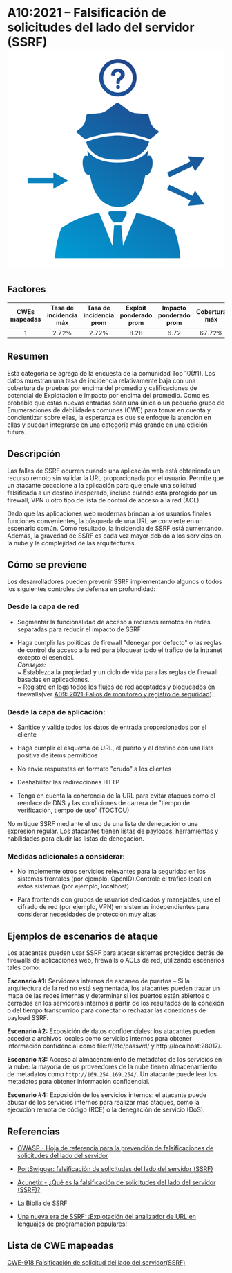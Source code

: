 # A10:2021 – Falsificación de solicitudes del lado del servidor (SSRF)    ![icon](assets/TOP_10_Icons_Final_SSRF.png)

## Factores

| CWEs mapeadas | Tasa de incidencia máx | Tasa de incidencia prom | Exploit ponderado prom| Impacto ponderado prom | Cobertura máx | Cobertura prom | Incidencias totales | Total CVEs |
|:-------------:|:--------------------:|:--------------------:|:--------------:|:--------------:|:----------------------:|:---------------------:|:-------------------:|:------------:|
| 1           | 2.72%              | 2.72%              | 8.28                 | 6.72                | 67.72%       | 67.72%       | 9,503             | 385        |

## Resumen

Esta categoría se agrega de la encuesta de la comunidad Top 10(#1). Los datos muestran una tasa de incidencia relativamente baja con una cobertura de pruebas por encima del promedio y calificaciones de potencial de Explotación e Impacto por encima del promedio. Como es probable que estas nuevas entradas sean una única o un pequeño grupo de Enumeraciones de debilidades comunes (CWE) para tomar en cuenta y concientizar sobre ellas, la esperanza es que se enfoque la atención en ellas y puedan integrarse en una categoría más grande en una edición futura.

## Descripción 

Las fallas de SSRF ocurren cuando una aplicación web está obteniendo un recurso remoto sin validar la URL proporcionada por el usuario. Permite que un atacante coaccione a la aplicación para que envíe una solicitud falsificada a un destino inesperado, incluso cuando está protegido por un firewall, VPN u otro tipo de lista de control de acceso a la red (ACL).

Dado que las aplicaciones web modernas brindan a los usuarios finales funciones convenientes, la búsqueda de una URL se convierte en un escenario común. Como resultado, la incidencia de SSRF está aumentando. Además, la gravedad de SSRF es cada vez mayor debido a los servicios en la nube y la complejidad de las arquitecturas.

## Cómo se previene

Los desarrolladores pueden prevenir SSRF implementando algunos o todos los siguientes controles de defensa en profundidad:

### **Desde la capa de red**

-   Segmentar la funcionalidad de acceso a recursos remotos en redes separadas para reducir el impacto de SSRF

-   Haga cumplir las políticas de firewall "denegar por defecto" o las reglas de control de acceso a la red para bloquear todo el tráfico de la intranet excepto el esencial.<br/> 
    *Consejos:*<br> 
    ~ Establezca la propiedad y un ciclo de vida para las reglas de firewall basadas en aplicaciones.<br/>
    ~ Registre en logs todos los flujos de red aceptados y bloqueados en firewalls(ver [A09: 2021-Fallos de monitoreo y registro de seguridad](A09_2021-Security_Logging_and_Monitoring_Failures.md))..
    
### **Desde la capa de aplicación:**

-   Sanitice y valide todos los datos de entrada proporcionados por el cliente

-   Haga cumplir el esquema de URL, el puerto y el destino con una lista positiva de items permitidos 

-   No envíe respuestas en formato "crudo" a los clientes

-   Deshabilitar las redirecciones HTTP

-   Tenga en cuenta la coherencia de la URL para evitar ataques como el reenlace de DNS y las condiciones de carrera de "tiempo de verificación, tiempo de uso" (TOCTOU)

No mitigue SSRF mediante el uso de una lista de denegación o una expresión regular. Los atacantes tienen listas de payloads, herramientas y habilidades para eludir las listas de denegación.

### **Medidas adicionales a considerar:**
    
-   No implemente otros servicios relevantes para la seguridad en los sistemas frontales (por ejemplo, OpenID).Controle el tráfico local en estos sistemas (por ejemplo, localhost)
    
-   Para frontends con grupos de usuarios dedicados y manejables, use el cifrado de red (por ejemplo, VPN) en sistemas independientes para considerar necesidades de protección muy altas  

## Ejemplos de escenarios de ataque

Los atacantes pueden usar SSRF para atacar sistemas protegidos detrás de firewalls de aplicaciones web, firewalls o ACLs de red, utilizando escenarios tales como:

**Escenario #1:** Servidores internos de escaneo de puertos – Si la arquitectura de la red no está segmentada, los atacantes pueden trazar un mapa de las redes internas y determinar si los puertos están abiertos o cerrados en los servidores internos a partir de los resultados de la conexión o del tiempo transcurrido para conectar o rechazar las conexiones de payload SSRF.

**Escenario #2:** Exposición de datos confidenciales: los atacantes pueden acceder a archivos locales como servicios internos para obtener información confidencial como file:///etc/passwd/ y http://localhost:28017/.

**Escenario #3:** Acceso al almacenamiento de metadatos de los servicios en la nube: la mayoría de los proveedores de la nube tienen almacenamiento de metadatos como `http://169.254.169.254/`. Un atacante puede leer los metadatos para obtener información confidencial.

**Escenario #4:** Exposición de los servicios internos: el atacante puede abusar de los servicios internos para realizar más ataques, como la ejecución remota de código (RCE) o la denegación de servicio (DoS).

## Referencias

-   [OWASP - Hoja de referencia para la prevención de falsificaciones de solicitudes del lado del servidor](https://cheatsheetseries.owasp.org/cheatsheets/Server_Side_Request_Forgery_Prevention_Cheat_Sheet.html)

-   [PortSwigger: falsificación de solicitudes del lado del servidor (SSRF)](https://portswigger.net/web-security/ssrf)

-   [Acunetix - ¿Qué es la falsificación de solicitudes del lado del servidor (SSRF)?](https://www.acunetix.com/blog/articles/server-side-request-forgery-vulnerability/)

-   [La Biblia de SSRF](https://cheatsheetseries.owasp.org/assets/Server_Side_Request_Forgery_Prevention_Cheat_Sheet_SSRF_Bible.pdf)

-   [Una nueva era de SSRF: ¡Explotación del analizador de URL en lenguajes de programación populares!](https://www.blackhat.com/docs/us-17/thursday/us-17-Tsai-A-New-Era-Of-SSRF-Exploiting-URL-Parser-In-Trending-Programming-Languages.pdf)

## Lista de CWE mapeadas

[CWE-918 Falsificación de solicitud del lado del servidor(SSRF)](https://cwe.mitre.org/data/definitions/918.html)
